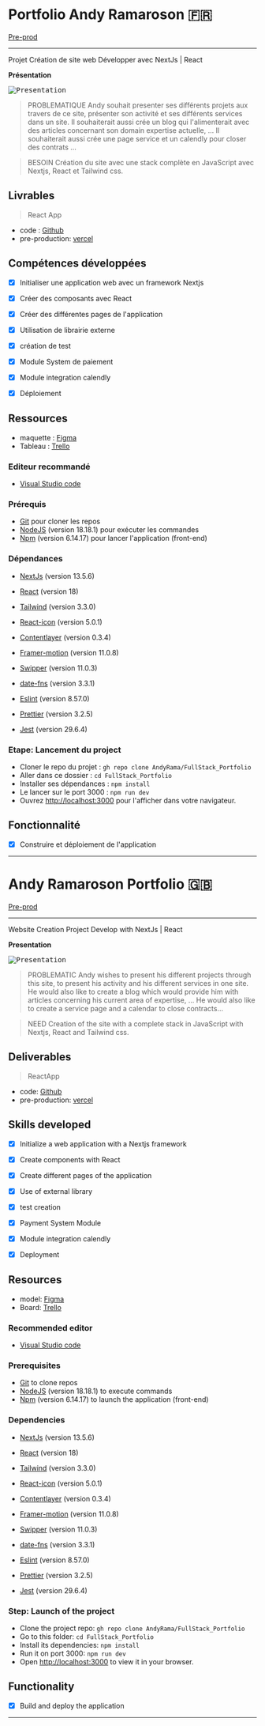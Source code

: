 # Portfolio Andy Ramaroson 🇫🇷

[Pre-prod](https://portfolio-eta-three-93.vercel.app/) <br/> 
<!-- [Production](https://andyramaroson.com//) -->

------------------------------------------------

Projet Création de site web Développer avec NextJs | React  

**Présentation**

<kbd>![Presentation](./home-portfolio.png)</kbd>

> PROBLEMATIQUE
Andy souhait presenter ses différents projets aux travers de ce site, présenter son activité et ses différents services dans un site.
Il souhaiterait aussi crée un blog qui l'alimenterait avec des articles concernant son domain expertise actuelle, ...
Il souhaiterait aussi crée une page service et un calendly pour closer des contrats ...

> BESOIN
Création du site avec une stack complète en JavaScript avec Nextjs, React et Tailwind css.

## Livrables

> React App
- code           : [Github](https://github.com/AndyRama/FullStack_Portfolio)
- pre-production: [vercel](https://portfolio-eta-three-93.vercel.app/)
<!-- - production     : [vercel](https://andyramaroson.com/) -->

## Compétences développées

- [x] Initialiser une application web avec un framework Nextjs
- [x] Créer des composants avec React 
- [x] Créer des différentes pages de l'application 
- [x] Utilisation de librairie externe 
- [x] création de test 
- [x] Module System de paiement
- [x] Module integration calendly
- [x] Déploiement


## Ressources

- maquette       : [Figma](https%3A%2F%2Fwww.figma.com%2Fdesign%2F9VjWT92jDvr5zQaWRCk7Og%2Flemurian-agency%3Fnode-id%3D0-1%26t%3DecE4rtV9gFFqf0Jc-1)
- Tableau        : [Trello](https://trello.com)


### Editeur recommandé

* [Visual Studio code](https://code.visualstudio.com/)

### Prérequis

* [Git](https://git-scm.com/) pour cloner les repos
* [NodeJS](https://nodejs.org/fr/) (version 18.18.1) pour exécuter les commandes
* [Npm](https://www.npmjs.com/) (version 6.14.17) pour lancer l'application (front-end)

### Dépendances

* [NextJs](https://nextjs.org/) (version 13.5.6)
* [React](https://legacy.reactjs.org/) (version 18)

* [Tailwind](https://www.npmjs.com/package/prop-types) (version 3.3.0)

* [React-icon](https://www.npmjs.com/package/react-icons) (version 5.0.1)
* [Contentlayer](https://www.npmjs.com/package/contentlayer) (version 0.3.4)
* [Framer-motion](https://www.npmjs.com/package/framer-motion) (version 11.0.8)
* [Swipper](https://www.npmjs.com/package/swiper/v/11.0.3) (version 11.0.3)
* [date-fns](https://www.npmjs.com/package/date-fns) (version 3.3.1)

* [Eslint](https://www.npmjs.com/package/eslint) (version 8.57.0)
* [Prettier](https://www.npmjs.com/package/prettier) (version 3.2.5)

* [Jest](https://www.npmjs.com/package/jest/v/29.6.4) (version 29.6.4)

### Etape: Lancement du project

- Cloner le repo du projet : `gh repo clone AndyRama/FullStack_Portfolio`
- Aller dans ce dossier : `cd FullStack_Portfolio `
- Installer ses dépendances : `npm install`
- Le lancer sur le port 3000 : `npm run dev`
- Ouvrez [http://localhost:3000](http://localhost:3000) pour l'afficher dans votre navigateur.

## Fonctionnalité

- [x] Construire et déploiement de l'application

---------------------------

# Andy Ramaroson Portfolio 🇬🇧

[Pre-prod](https://portfolio-eta-three-93.vercel.app/) <br/>
<!-- [Production](https://andyramaroson.com//) -->

------------------------------------------------

Website Creation Project Develop with NextJs | React

**Presentation**

<kbd>![Presentation](./home-portfolio.png)</kbd>

> PROBLEMATIC
Andy wishes to present his different projects through this site, to present his activity and his different services in one site.
He would also like to create a blog which would provide him with articles concerning his current area of ​​expertise, ...
He would also like to create a service page and a calendar to close contracts...

> NEED
Creation of the site with a complete stack in JavaScript with Nextjs, React and Tailwind css.

## Deliverables

> ReactApp
- code: [Github](https://github.com/AndyRama/FullStack_Portfolio)
- pre-production: [vercel](https://portfolio-eta-three-93.vercel.app/)
<!-- - production: [vercel](https://andyramaroson.com/) -->

## Skills developed

- [x] Initialize a web application with a Nextjs framework
- [x] Create components with React
- [x] Create different pages of the application
- [x] Use of external library
- [x] test creation
- [x] Payment System Module
- [x] Module integration calendly
- [x] Deployment


## Resources

- model: [Figma](https%3A%2F%2Fwww.figma.com%2Fdesign%2F9VjWT92jDvr5zQaWRCk7Og%2Flemurian-agency%3Fnode-id%3D0-1%26t%3DecE4rtV9gFFqf0Jc-1)
- Board: [Trello](https://trello.com)


### Recommended editor

* [Visual Studio code](https://code.visualstudio.com/)

### Prerequisites

* [Git](https://git-scm.com/) to clone repos
* [NodeJS](https://nodejs.org/fr/) (version 18.18.1) to execute commands
* [Npm](https://www.npmjs.com/) (version 6.14.17) to launch the application (front-end)

### Dependencies

* [NextJs](https://nextjs.org/) (version 13.5.6)
* [React](https://legacy.reactjs.org/) (version 18)

* [Tailwind](https://www.npmjs.com/package/prop-types) (version 3.3.0)

* [React-icon](https://www.npmjs.com/package/react-icons) (version 5.0.1)
* [Contentlayer](https://www.npmjs.com/package/contentlayer) (version 0.3.4)
* [Framer-motion](https://www.npmjs.com/package/framer-motion) (version 11.0.8)
* [Swipper](https://www.npmjs.com/package/swiper/v/11.0.3) (version 11.0.3)
* [date-fns](https://www.npmjs.com/package/date-fns) (version 3.3.1)

* [Eslint](https://www.npmjs.com/package/eslint) (version 8.57.0)
* [Prettier](https://www.npmjs.com/package/prettier) (version 3.2.5)

* [Jest](https://www.npmjs.com/package/jest/v/29.6.4) (version 29.6.4)

### Step: Launch of the project

- Clone the project repo: `gh repo clone AndyRama/FullStack_Portfolio`
- Go to this folder: `cd FullStack_Portfolio`
- Install its dependencies: `npm install`
- Run it on port 3000: `npm run dev`
- Open [http://localhost:3000](http://localhost:3000) to view it in your browser.

## Functionality

- [x] Build and deploy the application

---------------------------
